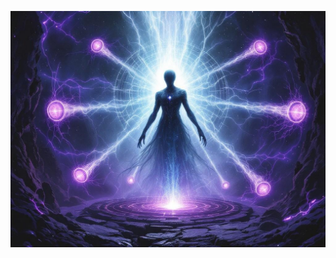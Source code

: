 ![The Core Guardian in its final form as a being of pure gateway energy. Multiple portals orbit around its form, showing glimpses of impossible dimensions. Victorian scientific horror meets cosmic horror. Void streams visible as dark purple energy threads. Multiple realities visible through dimensional tears in background.](illustration_caption_3.jpeg)